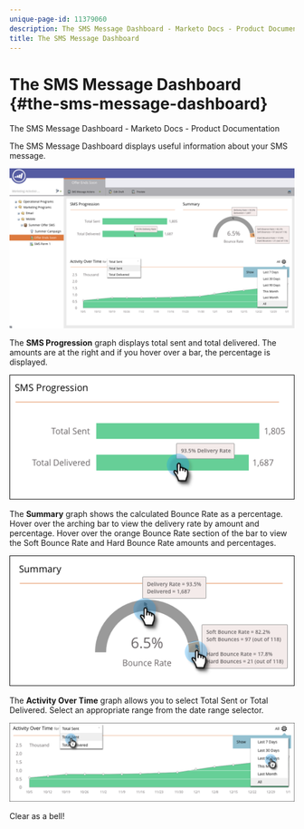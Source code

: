 ```yaml
---
unique-page-id: 11379060
description: The SMS Message Dashboard - Marketo Docs - Product Documentation
title: The SMS Message Dashboard
---
```


# The SMS Message Dashboard {#the-sms-message-dashboard}

The SMS Message Dashboard - Marketo Docs - Product Documentation

The SMS Message Dashboard displays useful information about your SMS message.

![](assets/converted-dashboard-image.png)

The **SMS Progression** graph displays total sent and total delivered. The amounts are at the right and if you hover over a bar, the percentage is displayed.

![](assets/sms-progression-hand-border.png)

The **Summary** graph shows the calculated Bounce Rate as a percentage. Hover over the arching bar to view the delivery rate by amount and percentage. Hover over the orange Bounce Rate section of the bar to view the Soft Bounce Rate and Hard Bounce Rate amounts and percentages.

![](assets/hover-over-summary-hands-thin-border.png)

The **Activity Over Time** graph allows you to select Total Sent or Total Delivered. Select an appropriate range from the date range selector.

![](assets/activity-over-time-hands.png)

Clear as a bell!
